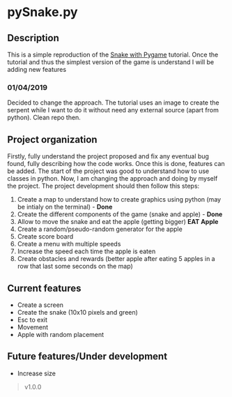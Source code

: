 # pySnake.py


## Description

This is a simple reproduction of the [Snake with Pygame](!https://pythonspot.com/snake-with-pygame/) tutorial. Once the tutorial and thus the simplest version of the game is understand I will be adding new features

### 01/04/2019 

Decided to change the approach. The tutorial uses an image to create the serpent while I want to do it without need any external source (apart from python). Clean repo then.

## Project organization

Firstly, fully understand the project proposed and fix any eventual bug found, fully describing how the code works. Once this is done, features can be added. The start of the project was good to understand how to use classes in python. Now, I am changing the approach and doing by myself the project. The project development should then follow this steps:

1. Create a map to understand how to create graphics using python (may be intialy on the terminal) - **Done**
2. Create the different components of the game (snake and apple) - **Done**
3. Allow to move the snake and eat the apple (getting bigger) **EAT Apple**
4. Create a random/pseudo-random generator for the apple
5. Create score board
6. Create a menu with multiple speeds
7. Increase the speed each time the apple is eaten
8. Create obstacles and rewards (better apple after eating 5 apples in a row that last some seconds on the map)

## Current features

* Create a screen
* Create the snake (10x10 pixels and green)
* Esc to exit
* Movement
* Apple with random placement

## Future features/Under development

* Increase size

> v1.0.0